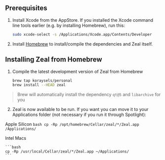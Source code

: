 ## Prerequisites
1. Install Xcode from the AppStore. If you installed the Xcode command line tools earlier (e.g. by installing Homebrew), run this:  

    ````bash
    sudo xcode-select -s /Applications/Xcode.app/Contents/Developer
    ````
2. Install [Homebrew](https://brew.sh/) to install/compile the dependencies and Zeal itself.

## Installing Zeal from Homebrew
1. Compile the latest development version of Zeal from Homebrew

    ```bash
    brew tap koraysels/personal
    brew install --HEAD zeal
    ```
> Brew will automatically install the dependency `qt@5` and `libarchive` for you

2. Zeal is now available to be run. If you want you can move it to your Applications folder (not necessary if you run it through Spotlight):

Apple Silicon
    ```bash
    cp -Rp /opt/homebrew/Cellar/zeal/*/Zeal.app /Applications/
    ```
    
Intel Macs

    ```bash
    cp -Rp /usr/local/Cellar/zeal/*/Zeal.app ~/Applications/
    ```
